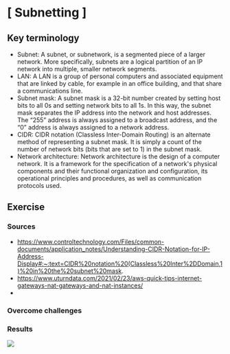 # [ Subnetting ]


## Key terminology
- Subnet: A subnet, or subnetwork, is a segmented piece of a larger network. More specifically, subnets are a logical partition of an IP network into multiple, smaller network segments.
- LAN: A LAN is a group of personal computers and associated equipment that are linked by cable, for example in an office building, and that share a communications line.
- Subnet mask: A subnet mask is a 32-bit number created by setting host bits to all 0s and setting network bits to all 1s. In this way, the subnet mask separates the IP address into the network and host addresses. The “255” address is always assigned to a broadcast address, and the “0” address is always assigned to a network address.
- CIDR: CIDR notation (Classless Inter-Domain Routing) is an alternate method of representing a subnet mask. It is simply a count of the number of network bits (bits that are set to 1) in the subnet mask.
- Network architecture: Network architecture is the design of a computer network. It is a framework for the specification of a network's physical components and their functional organization and configuration, its operational principles and procedures, as well as communication protocols used.


## Exercise
### Sources
- https://www.controltechnology.com/Files/common-documents/application_notes/Understanding-CIDR-Notation-for-IP-Address-Display#:~:text=CIDR%20notation%20(Classless%20Inter%2DDomain,1)%20in%20the%20subnet%20mask.
- https://www.uturndata.com/2021/02/23/aws-quick-tips-internet-gateways-nat-gateways-and-nat-instances/
- 

### Overcome challenges


### Results

![](./../../../00_includes)